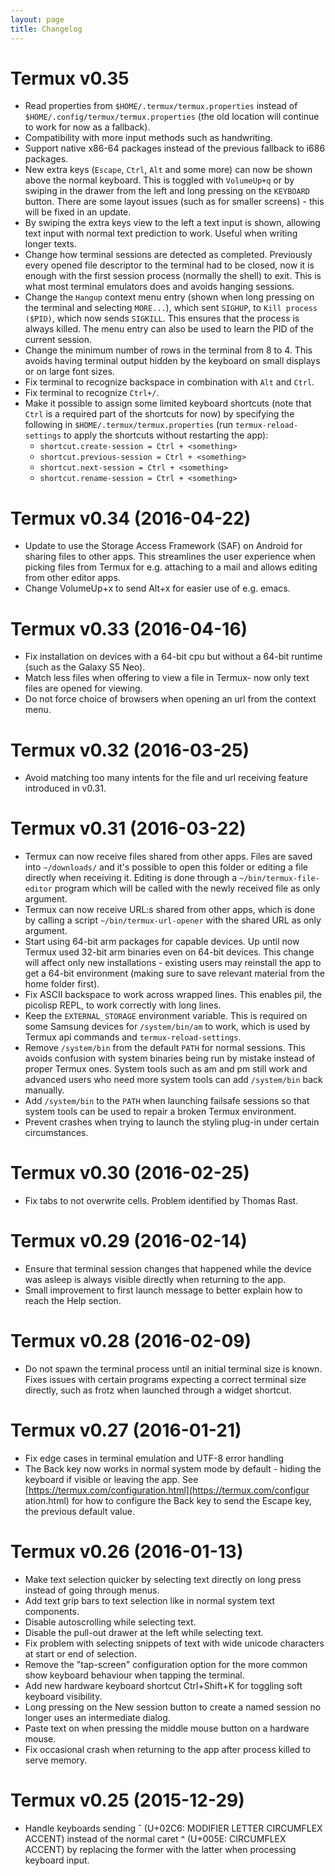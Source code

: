 ```yaml
---
layout: page
title: Changelog
---
```


# Termux v0.35
- Read properties from `$HOME/.termux/termux.properties` instead of `$HOME/.config/termux/termux.properties` (the old location will continue to work for now as a fallback).
- Compatibility with more input methods such as handwriting.
- Support native x86-64 packages instead of the previous fallback to i686 packages.
- New extra keys (`Escape`, `Ctrl`, `Alt` and some more) can now be shown above the normal keyboard. This is toggled with `VolumeUp+q` or by swiping in the drawer from the left and long pressing on the `KEYBOARD` button. There are some layout issues (such as for smaller screens) - this will be fixed in an update.
- By swiping the extra keys view to the left a text input is shown, allowing text input with normal text prediction to work. Useful when writing longer texts.
- Change how terminal sessions are detected as completed. Previously every opened file descriptor to the terminal had to be closed, now it is enough with the first session process (normally the shell) to exit. This is what most terminal emulators does and avoids hanging sessions.
- Change the `Hangup` context menu entry (shown when long pressing on the terminal and selecting `MORE...`), which sent `SIGHUP`, to `Kill process ($PID)`, which now sends `SIGKILL`. This ensures that the process is always killed. The menu entry can also be used to learn the PID of the current session.
- Change the minimum number of rows in the terminal from 8 to 4. This avoids having terminal output hidden by the keyboard on small displays or on large font sizes.
- Fix terminal to recognize backspace in combination with `Alt` and `Ctrl`.
- Fix terminal to recognize `Ctrl+/`.
- Make it possible to assign some limited keyboard shortcuts (note that `Ctrl` is a required part of the shortcuts for now) by specifying the following in `$HOME/.termux/termux.properties` (run `termux-reload-settings` to apply the shortcuts without restarting the app):
    - `shortcut.create-session = Ctrl + <something>`
    - `shortcut.previous-session = Ctrl + <something>`
    - `shortcut.next-session = Ctrl + <something>`
    - `shortcut.rename-session = Ctrl + <something>`

# Termux v0.34 (2016-04-22)
- Update to use the Storage Access Framework (SAF) on Android for sharing files to other apps. This streamlines the user experience when picking files from Termux for e.g. attaching to a mail and allows editing from other editor apps.
- Change VolumeUp+x to send Alt+x for easier use of e.g. emacs.

# Termux v0.33 (2016-04-16)
- Fix installation on devices with a 64-bit cpu but without a 64-bit runtime (such as the Galaxy S5 Neo).
- Match less files when offering to view a file in Termux- now only text files are opened for viewing.
- Do not force choice of browsers when opening an url from the context menu.

# Termux v0.32 (2016-03-25)
- Avoid matching too many intents for the file and url receiving feature introduced in v0.31.

# Termux v0.31 (2016-03-22)
- Termux can now receive files shared from other apps. Files are saved into `~/downloads/` and it's possible to open this folder or editing a file directly when receiving it. Editing is done through a `~/bin/termux-file-editor` program which will be called with the newly received file as only argument.
- Termux can now receive URL:s shared from other apps, which is done by calling a script `~/bin/termux-url-opener` with the shared URL as only argument.
- Start using 64-bit arm packages for capable devices. Up until now Termux used 32-bit arm binaries even on 64-bit devices. This change will affect only new installations - existing users may reinstall the app to get a 64-bit environment (making sure to save relevant material from the home folder first).
- Fix ASCII backspace to work across wrapped lines. This enables pil, the picolisp REPL, to work correctly with long lines.
- Keep the `EXTERNAL_STORAGE` environment variable. This is required on some Samsung devices for `/system/bin/am` to work, which is used by Termux api commands and `termux-reload-settings`.
- Remove `/system/bin` from the default `PATH` for normal sessions. This avoids confusion with system binaries being run by mistake instead of proper Termux ones. System tools such as am and pm still work and advanced users who need more system tools can add `/system/bin` back manually.
- Add `/system/bin` to the `PATH` when launching failsafe sessions so that system tools can be used to repair a broken Termux environment.
- Prevent crashes when trying to launch the styling plug-in under certain circumstances.

# Termux v0.30 (2016-02-25)
- Fix tabs to not overwrite cells. Problem identified by Thomas Rast.

# Termux v0.29 (2016-02-14)
- Ensure that terminal session changes that happened while the device was asleep is always visible directly when returning to the app.
- Small improvement to first launch message to better explain how to reach the Help section.

# Termux v0.28 (2016-02-09)
- Do not spawn the terminal process until an initial terminal size is known. Fixes issues with certain programs expecting a correct terminal size directly, such as frotz when launched through a widget shortcut.


# Termux v0.27 (2016-01-21)
- Fix edge cases in terminal emulation and UTF-8 error handling
- The Back key now works in normal system mode by default - hiding the keyboard if visible or leaving the app. See [https://termux.com/configuration.html](https://termux.com/configur
ation.html) for how to configure the Back key to send the Escape key, the previous default value.

# Termux v0.26 (2016-01-13)
- Make text selection quicker by selecting text directly on long press instead of going through menus.
- Add text grip bars to text selection like in normal system text components.
- Disable autoscrolling while selecting text.
- Disable the pull-out drawer at the left while selecting text.
- Fix problem with selecting snippets of text with wide unicode characters at start or end of selection.
- Remove the "tap-screen" configuration option for the more common show keyboard behaviour when tapping the terminal.
- Add new hardware keyboard shortcut Ctrl+Shift+K for toggling soft keyboard visibility.
- Long pressing on the New session button to create a named session no longer uses an intermediate dialog.
- Paste text on when pressing the middle mouse button on a hardware mouse.
- Fix occasional crash when returning to the app after process killed to serve memory.

# Termux v0.25 (2015-12-29)
- Handle keyboards sending ˆ (U+02C6: MODIFIER LETTER CIRCUMFLEX ACCENT) instead of the normal caret ^ (U+005E: CIRCUMFLEX ACCENT) by replacing the former with the latter when processing keyboard input.
